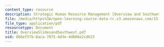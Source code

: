 ```yaml
---
content_type: resource
description: Strategic Human Resource Management [Overview and Southwest]
file: /media/https%3A/open-learning-course-data-rc.s3.amazonaws.com/15-660-strategic-hr-management-spring-2003/8b6ef57b6aca70754d3e4d606e2cd623_OverviewSlidesandSouthwest.pdf
file_type: application/pdf
resourcetype: Document
title: OverviewSlidesandSouthwest.pdf
uid: 8b6ef57b-6aca-7075-4d3e-4d606e2cd623
---
```

